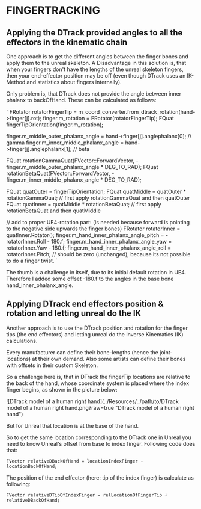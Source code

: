 # FINGERTRACKING

## Applying the DTrack provided angles to all the effectors in the kinematic chain

One approach is to get the different angles between the finger bones and apply them to the unreal skeleton. A Disadvantage in this solution is, that when your fingers don't have the lengths of the unreal skeleton fingers, then your end-effector position may be off (even though DTrack uses an IK-Method and statistics about fingers internally).

Only problem is, that DTrack does not provide the angle between inner phalanx to backOfHand. These can be calculated as follows:

`
FRotator rotatorFingerTip = m_coord_converter.from_dtrack_rotation(hand->finger[j].rot);
finger.m_rotation = FRotator(rotatorFingerTip);
FQuat fingerTipOrientation(finger.m_rotation);

finger.m_middle_outer_phalanx_angle = hand->finger[j].anglephalanx[0];  // gamma
finger.m_inner_middle_phalanx_angle = hand->finger[j].anglephalanx[1];	// beta

FQuat rotationGammaQuat(FVector::ForwardVector, -finger.m_middle_outer_phalanx_angle * DEG_TO_RAD); 
FQuat rotationBetaQuat(FVector::ForwardVector,  -finger.m_inner_middle_phalanx_angle * DEG_TO_RAD);

FQuat quatOuter = fingerTipOrientation;
FQuat quatMiddle = quatOuter  * rotationGammaQuat;		// first apply rotationGammaQuat and then quatOuter
FQuat quatInner  = quatMiddle * rotationBetaQuat;		// first apply rotationBetaQuat  and then quatMiddle

// add to proper UE4-rotation part: (is needed because forward is pointing to the negative side upwards the finger bones)
FRotator rotatorInner = quatInner.Rotator();
finger.m_hand_inner_phalanx_angle_pitch = -rotatorInner.Roll - 180.f;
finger.m_hand_inner_phalanx_angle_yaw = rotatorInner.Yaw - 180.f;
finger.m_hand_inner_phalanx_angle_roll = rotatorInner.Pitch; // should be zero (unchanged), because its not possible to do a finger twist.
`

The thumb is a challenge in itself, due to its initial default rotation in UE4. Therefore I added some offset -180.f to the angles in the base bone hand_inner_phalanx_angle.

## Applying DTrack end effectors position & rotation and letting unreal do the IK

Another approach is to use the DTrack position and rotation for the finger tips (the end effectors) and letting unreal do the Inverse Kinematics (IK) calculations.

Every manufacturer can define their bone-lengths (hence the joint-locations) at their own demand. Also some artists can define their bones with offsets in their custom Skeleton.
 
So a challenge here is, that in DTrack the fingerTip locations are relative to the back of the hand, whose coordinate system is placed where the index finger begins, as shown in the picture below:

![DTrack model of a human right hand](../Resources/../path/to/DTrack model of a human right hand.png?raw=true "DTrack model of a human right hand")

But for Unreal that location is at the base of the hand. 

So to get the same location corresponding to the DTrack one in Unreal you need to know Unreal's offset from base to index finger. Following code does that:

`FVector relativeDBackOfHand = locationIndexFinger - locationBackOfHand;`
 
The position of the end effector (here: tip of the index finger) is calculate as following:

`FVector relativeDTipOfIndexFinger = relLocationOfFingerTip + relativeDBackOfHand;`